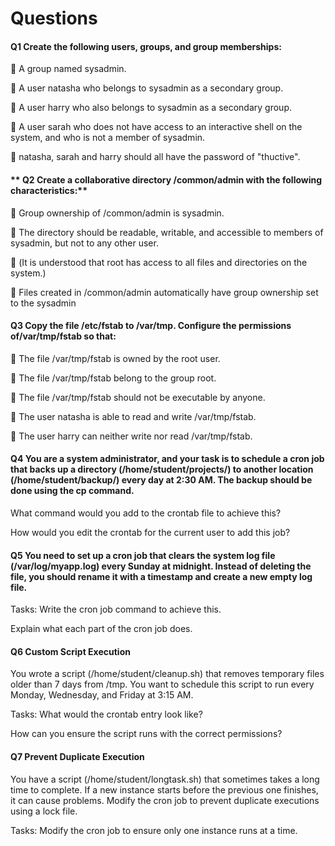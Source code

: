# **Questions**

#### **Q1 Create the following users, groups, and group memberships:**

 A group named sysadmin.

 A user natasha who belongs to sysadmin as a secondary group.

 A user harry who also belongs to sysadmin as a secondary group.

 A user sarah who does not have access to an interactive shell on the system, and who is not a member of sysadmin.

 natasha, sarah and harry should all have the password of "thuctive".

#### ** Q2 Create a collaborative directory /common/admin with the following characteristics:**

 Group ownership of /common/admin is sysadmin.

 The directory should be readable, writable, and accessible to members of sysadmin, but not to any other user.

 (It is understood that root has access to all files and directories on the system.)

 Files created in /common/admin automatically have group ownership set to the sysadmin

#### **Q3 Copy the file /etc/fstab to /var/tmp. Configure the permissions of/var/tmp/fstab so that:**

 The file /var/tmp/fstab is owned by the root user.

 The file /var/tmp/fstab belong to the group root.

 The file /var/tmp/fstab should not be executable by anyone.

 The user natasha is able to read and write /var/tmp/fstab.

 The user harry can neither write nor read /var/tmp/fstab.


#### Q4 You are a system administrator, and your task is to schedule a cron job that backs up a directory (/home/student/projects/) to another location (/home/student/backup/) every day at 2:30 AM. The backup should be done using the cp command.

What command would you add to the crontab file to achieve this?

How would you edit the crontab for the current user to add this job?


#### Q5 You need to set up a cron job that clears the system log file (/var/log/myapp.log) every Sunday at midnight. Instead of deleting the file, you should rename it with a timestamp and create a new empty log file.

Tasks:
Write the cron job command to achieve this.

Explain what each part of the cron job does.


#### Q6 Custom Script Execution
You wrote a script (/home/student/cleanup.sh) that removes temporary files older than 7 days from /tmp. You want to schedule this script to run every Monday, Wednesday, and Friday at 3:15 AM.

Tasks:
What would the crontab entry look like?

How can you ensure the script runs with the correct permissions?


#### Q7 Prevent Duplicate Execution
You have a script (/home/student/longtask.sh) that sometimes takes a long time to complete. If a new instance starts before the previous one finishes, it can cause problems. Modify the cron job to prevent duplicate executions using a lock file.

Tasks:
Modify the cron job to ensure only one instance runs at a time.


